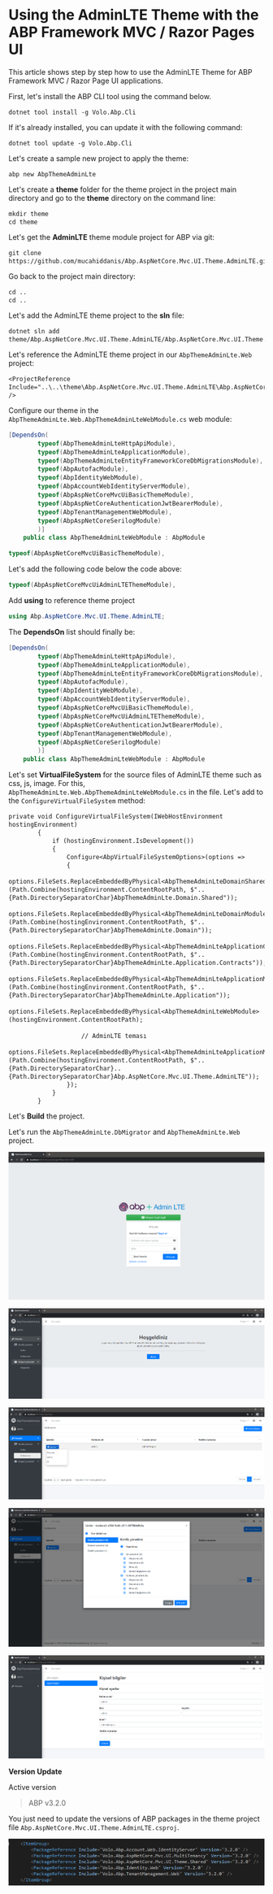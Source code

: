 
# Using the AdminLTE Theme with the ABP Framework MVC / Razor Pages UI

This article shows step by step how to use the AdminLTE Theme for ABP Framework MVC / Razor Page UI applications.

First, let's install the ABP CLI tool using the command below.

````shell
dotnet tool install -g Volo.Abp.Cli
````

If it's already installed, you can update it with the following command:

````shell
dotnet tool update -g Volo.Abp.Cli
````

Let's create a sample new project to apply the theme:

````shell
abp new AbpThemeAdminLte
````

Let's create a **theme** folder for the theme project in the project main directory and go to the **theme** directory on the command line:

````shell
mkdir theme
cd theme
````

Let's get the **AdminLTE** theme module project for ABP via git:

````shell
git clone https://github.com/mucahiddanis/Abp.AspNetCore.Mvc.UI.Theme.AdminLTE.git
````

Go back to the project main directory:

````shell
cd ..
cd ..
````

Let's add the AdminLTE theme project to the **sln** file:

````shell
dotnet sln add theme/Abp.AspNetCore.Mvc.UI.Theme.AdminLTE/Abp.AspNetCore.Mvc.UI.Theme.AdminLTE.csproj
````

Let's reference the AdminLTE theme project in our `AbpThemeAdminLte.Web` project:

````shell
<ProjectReference Include="..\..\theme\Abp.AspNetCore.Mvc.UI.Theme.AdminLTE\Abp.AspNetCore.Mvc.UI.Theme.AdminLTE.csproj" />
````

Configure our theme in the `AbpThemeAdminLte.Web.AbpThemeAdminLteWebModule.cs` web module:

````csharp
[DependsOn(
        typeof(AbpThemeAdminLteHttpApiModule),
        typeof(AbpThemeAdminLteApplicationModule),
        typeof(AbpThemeAdminLteEntityFrameworkCoreDbMigrationsModule),
        typeof(AbpAutofacModule),
        typeof(AbpIdentityWebModule),
        typeof(AbpAccountWebIdentityServerModule),
        typeof(AbpAspNetCoreMvcUiBasicThemeModule),
        typeof(AbpAspNetCoreAuthenticationJwtBearerModule),
        typeof(AbpTenantManagementWebModule),
        typeof(AbpAspNetCoreSerilogModule)
        )]
    public class AbpThemeAdminLteWebModule : AbpModule
````


````csharp
typeof(AbpAspNetCoreMvcUiBasicThemeModule),
````

Let's add the following code below the code above:

````csharp
typeof(AbpAspNetCoreMvcUiAdminLTEThemeModule),
````

Add **using** to reference theme project

````csharp
using Abp.AspNetCore.Mvc.UI.Theme.AdminLTE;
````

The **DependsOn** list should finally be:

````csharp
[DependsOn(
        typeof(AbpThemeAdminLteHttpApiModule),
        typeof(AbpThemeAdminLteApplicationModule),
        typeof(AbpThemeAdminLteEntityFrameworkCoreDbMigrationsModule),
        typeof(AbpAutofacModule),
        typeof(AbpIdentityWebModule),
        typeof(AbpAccountWebIdentityServerModule),
        typeof(AbpAspNetCoreMvcUiBasicThemeModule),
        typeof(AbpAspNetCoreMvcUiAdminLTEThemeModule),
        typeof(AbpAspNetCoreAuthenticationJwtBearerModule),
        typeof(AbpTenantManagementWebModule),
        typeof(AbpAspNetCoreSerilogModule)
        )]
    public class AbpThemeAdminLteWebModule : AbpModule
````

Let's set **VirtualFileSystem** for the source files of AdminLTE theme such as css, js, image. For this, `AbpThemeAdminLte.Web.AbpThemeAdminLteWebModule.cs` in the file. Let's add to the `ConfigureVirtualFileSystem` method:

````chasrp
private void ConfigureVirtualFileSystem(IWebHostEnvironment hostingEnvironment)
        {
            if (hostingEnvironment.IsDevelopment())
            {
                Configure<AbpVirtualFileSystemOptions>(options =>
                {
                    options.FileSets.ReplaceEmbeddedByPhysical<AbpThemeAdminLteDomainSharedModule>(Path.Combine(hostingEnvironment.ContentRootPath, $"..{Path.DirectorySeparatorChar}AbpThemeAdminLte.Domain.Shared"));
                    options.FileSets.ReplaceEmbeddedByPhysical<AbpThemeAdminLteDomainModule>(Path.Combine(hostingEnvironment.ContentRootPath, $"..{Path.DirectorySeparatorChar}AbpThemeAdminLte.Domain"));
                    options.FileSets.ReplaceEmbeddedByPhysical<AbpThemeAdminLteApplicationContractsModule>(Path.Combine(hostingEnvironment.ContentRootPath, $"..{Path.DirectorySeparatorChar}AbpThemeAdminLte.Application.Contracts"));
                    options.FileSets.ReplaceEmbeddedByPhysical<AbpThemeAdminLteApplicationModule>(Path.Combine(hostingEnvironment.ContentRootPath, $"..{Path.DirectorySeparatorChar}AbpThemeAdminLte.Application"));
                    options.FileSets.ReplaceEmbeddedByPhysical<AbpThemeAdminLteWebModule>(hostingEnvironment.ContentRootPath);

                    // AdminLTE teması
                    options.FileSets.ReplaceEmbeddedByPhysical<AbpThemeAdminLteApplicationModule>(Path.Combine(hostingEnvironment.ContentRootPath, $"..{Path.DirectorySeparatorChar}..{Path.DirectorySeparatorChar}Abp.AspNetCore.Mvc.UI.Theme.AdminLTE"));
                });
            }
        }
````

Let's **Build** the project.

Let's run the `AbpThemeAdminLte.DbMigrator` and `AbpThemeAdminLte.Web` project.

![login](screenshots/login.png)

![home](screenshots/home.png)

![user-management](screenshots/user-management.png)

![user-management-permissions](screenshots/user-management-permissions.png)

![account-manage](screenshots/account-manage.png)




**Version Update**

Active version

> ABP v3.2.0

You just need to update the versions of ABP packages in the theme project file `Abp.AspNetCore.Mvc.UI.Theme.AdminLTE.csproj`.

![theme-abp-package-references](screenshots/theme-abp-package-references.png)
